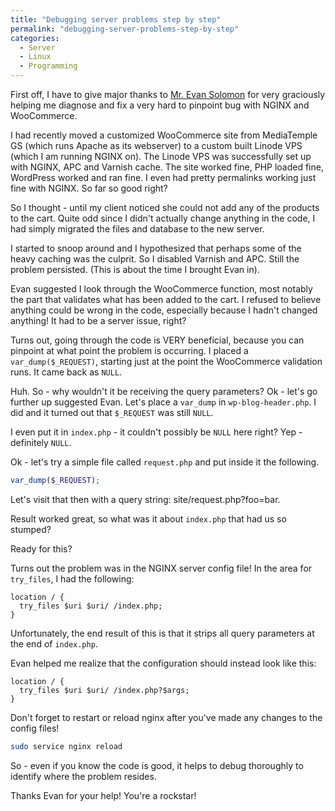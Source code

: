 ```yaml
---
title: "Debugging server problems step by step"
permalink: "debugging-server-problems-step-by-step"
categories:
  - Server
  - Linux
  - Programming
---
```


First off, I have to give major thanks to <a title="WordPress Badass" href="http://evansolomon.me/">Mr. Evan Solomon</a> for very graciously helping me diagnose and fix a very hard to pinpoint bug with NGINX and WooCommerce.

I had recently moved a customized WooCommerce site from MediaTemple GS (which runs Apache as its webserver) to a custom built Linode VPS (which I am running NGINX on). The Linode VPS was successfully set up with NGINX, APC and Varnish cache. The site worked fine, PHP loaded fine, WordPress worked and ran fine. I even had pretty permalinks working just fine with NGINX. So far so good right?

So I thought - until my client noticed she could not add any of the products to the cart. Quite odd since I didn't actually change anything in the code, I had simply migrated the files and database to the new server.

I started to snoop around and I hypothesized that perhaps some of the heavy caching was the culprit. So I disabled Varnish and APC. Still the problem persisted. (This is about the time I brought Evan in).

Evan suggested I look through the WooCommerce function, most notably the part that validates what has been added to the cart. I refused to believe anything could be wrong in the code, especially because I hadn't changed anything! It had to be a server issue, right?

Turns out, going through the code is VERY beneficial, because you can pinpoint at what point the problem is occurring. I placed a `var_dump($_REQUEST)`, starting just at the point the WooCommerce validation runs. It came back as `NULL`.

Huh. So - why wouldn't it be receiving the query parameters? Ok - let's go further up suggested Evan. Let's place a `var_dump` in `wp-blog-header.php`. I did and it turned out that `$_REQUEST` was still `NULL`.

I even put it in `index.php` - it couldn't possibly be `NULL` here right? Yep - definitely `NULL`.

Ok - let's try a simple file called `request.php` and put inside it the following.

```php
var_dump($_REQUEST);
```

Let's visit that then with a query string: site/request.php?foo=bar.

Result worked great, so what was it about `index.php` that had us so stumped?

Ready for this?

Turns out the problem was in the NGINX server config file! In the area for `try_files`, I had the following:

```nginx
location / {
  try_files $uri $uri/ /index.php;
}
```

Unfortunately, the end result of this is that it strips all query parameters at the end of `index.php`.

Evan helped me realize that the configuration should instead look like this:

```nginx
location / {
  try_files $uri $uri/ /index.php?$args;
}
```

Don't forget to restart or reload nginx after you've made any changes to the config files!

```bash
sudo service nginx reload
```

So - even if you know the code is good, it helps to debug thoroughly to identify where the problem resides.

Thanks Evan for your help! You're a rockstar!